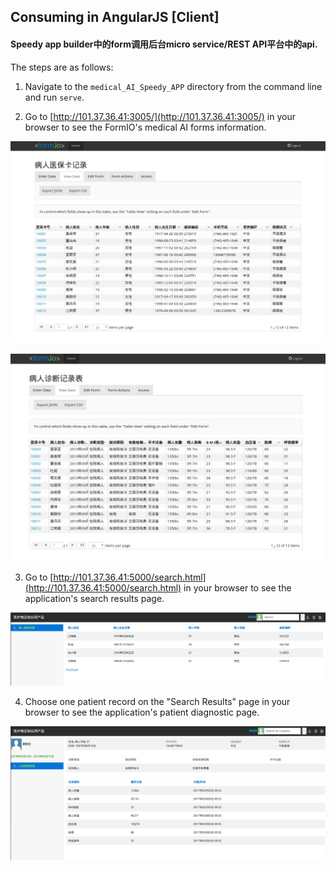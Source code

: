 ## Consuming in AngularJS [Client]

#### Speedy app builder中的form调用后台micro service/REST API平台中的api. 


The steps are as follows:
1. Navigate to the `medical_AI_Speedy_APP` directory from the command line and run `serve`.

2. Go to [http://101.37.36.41:3005/](http://101.37.36.41:3005/) in your browser to see the FormIO's medical AI forms information.

![Index Page](https://github.com/JenifferWuUCLA/medical_AI_Speedy_APP/blob/master/image/Formio%20patient%20MRN.png)

![Index Page](https://github.com/JenifferWuUCLA/medical_AI_Speedy_APP/blob/master/image/Formio%20patient%20diagnostics.png)

3. Go to [http://101.37.36.41:5000/search.html](http://101.37.36.41:5000/search.html) in your browser to see the application's search results page.

![Search Page](https://github.com/JenifferWuUCLA/medical_AI_Speedy_APP/blob/master/image/Speedy%20app%20search%20page.png)

4. Choose one patient record on the "Search Results" page in your browser to see the application's patient diagnostic page.

![Search Page](https://github.com/JenifferWuUCLA/medical_AI_Speedy_APP/blob/master/image/Speedy%20app%20diagnostic%20page.png)